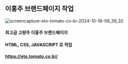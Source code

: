## 이홍주 브랜드페이지 작업

![screencapture-eto-tomato-co-kr-2024-10-18-09_39_32](https://github.com/user-attachments/assets/18d10cc1-6ed3-4a9d-b505-d4b2138ef53f)


#### 최고급 고량주 이홍주 브랜드페이지
#### HTML, CSS, JAVASCRIPT 로 작업

#### https://eto.tomato.co.kr/
